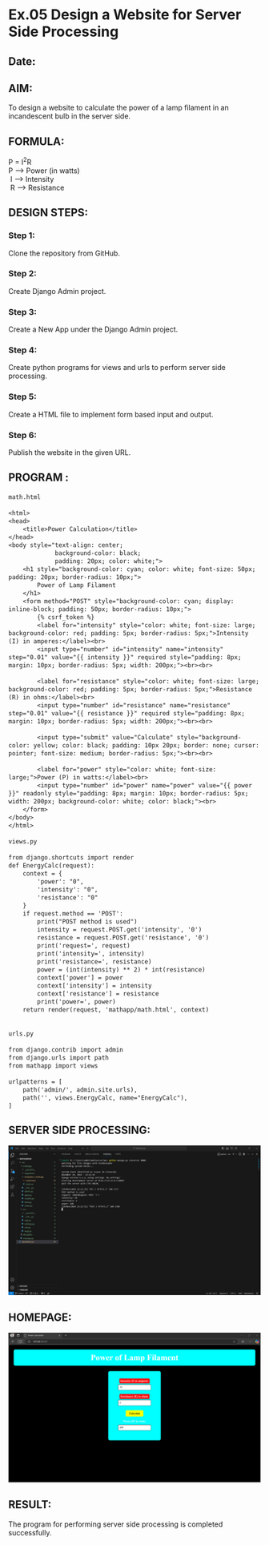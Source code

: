 # Ex.05 Design a Website for Server Side Processing
## Date:

## AIM:
 To design a website to calculate the power of a lamp filament in an incandescent bulb in the server side. 


## FORMULA:
P = I<sup>2</sup>R
<br> P --> Power (in watts)
<br> I --> Intensity
<br> R --> Resistance

## DESIGN STEPS:

### Step 1:
Clone the repository from GitHub.

### Step 2:
Create Django Admin project.

### Step 3:
Create a New App under the Django Admin project.

### Step 4:
Create python programs for views and urls to perform server side processing.

### Step 5:
Create a HTML file to implement form based input and output.

### Step 6:
Publish the website in the given URL.

## PROGRAM :
```
math.html

<html>
<head>
    <title>Power Calculation</title>
</head>
<body style="text-align: center;
             background-color: black;
             padding: 20px; color: white;">
    <h1 style="background-color: cyan; color: white; font-size: 50px; padding: 20px; border-radius: 10px;">
        Power of Lamp Filament
    </h1>
    <form method="POST" style="background-color: cyan; display: inline-block; padding: 50px; border-radius: 10px;">
        {% csrf_token %}
        <label for="intensity" style="color: white; font-size: large; background-color: red; padding: 5px; border-radius: 5px;">Intensity (I) in amperes:</label><br>
        <input type="number" id="intensity" name="intensity" step="0.01" value="{{ intensity }}" required style="padding: 8px; margin: 10px; border-radius: 5px; width: 200px;"><br><br>
        
        <label for="resistance" style="color: white; font-size: large; background-color: red; padding: 5px; border-radius: 5px;">Resistance (R) in ohms:</label><br>
        <input type="number" id="resistance" name="resistance" step="0.01" value="{{ resistance }}" required style="padding: 8px; margin: 10px; border-radius: 5px; width: 200px;"><br><br>
        
        <input type="submit" value="Calculate" style="background-color: yellow; color: black; padding: 10px 20px; border: none; cursor: pointer; font-size: medium; border-radius: 5px;"><br><br>
        
        <label for="power" style="color: white; font-size: large;">Power (P) in watts:</label><br>
        <input type="number" id="power" name="power" value="{{ power }}" readonly style="padding: 8px; margin: 10px; border-radius: 5px; width: 200px; background-color: white; color: black;"><br>
    </form>
</body>
</html>

views.py

from django.shortcuts import render 
def EnergyCalc(request): 
    context = {
        'power': "0", 
        'intensity': "0", 
        'resistance': "0"
    }
    if request.method == 'POST': 
        print("POST method is used")
        intensity = request.POST.get('intensity', '0')
        resistance = request.POST.get('resistance', '0')
        print('request=', request) 
        print('intensity=', intensity) 
        print('resistance=', resistance) 
        power = (int(intensity) ** 2) * int(resistance)
        context['power'] = power
        context['intensity'] = intensity
        context['resistance'] = resistance 
        print('power=', power)  
    return render(request, 'mathapp/math.html', context)


urls.py

from django.contrib import admin
from django.urls import path
from mathapp import views 

urlpatterns = [
    path('admin/', admin.site.urls),  
    path('', views.EnergyCalc, name="EnergyCalc"),  
]
```

## SERVER SIDE PROCESSING:
![alt text](<Screenshot 2024-11-29 222217.png>)

## HOMEPAGE:
![alt text](<Screenshot 2024-11-29 222329.png>)

## RESULT:
The program for performing server side processing is completed successfully.
